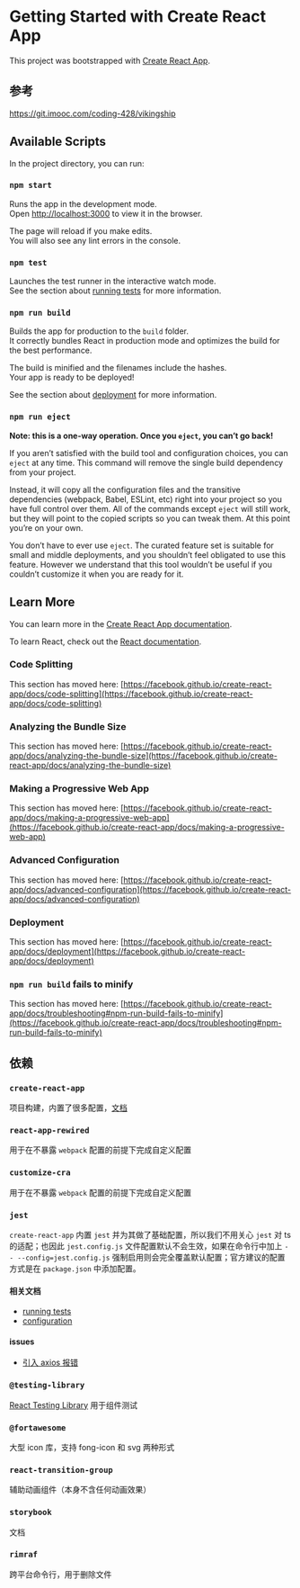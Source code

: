 # Getting Started with Create React App

This project was bootstrapped with [Create React App](https://github.com/facebook/create-react-app).

## 参考

https://git.imooc.com/coding-428/vikingship

## Available Scripts

In the project directory, you can run:

### `npm start`

Runs the app in the development mode.\
Open [http://localhost:3000](http://localhost:3000) to view it in the browser.

The page will reload if you make edits.\
You will also see any lint errors in the console.

### `npm test`

Launches the test runner in the interactive watch mode.\
See the section about [running tests](https://facebook.github.io/create-react-app/docs/running-tests) for more information.

### `npm run build`

Builds the app for production to the `build` folder.\
It correctly bundles React in production mode and optimizes the build for the best performance.

The build is minified and the filenames include the hashes.\
Your app is ready to be deployed!

See the section about [deployment](https://facebook.github.io/create-react-app/docs/deployment) for more information.

### `npm run eject`

**Note: this is a one-way operation. Once you `eject`, you can’t go back!**

If you aren’t satisfied with the build tool and configuration choices, you can `eject` at any time. This command will remove the single build dependency from your project.

Instead, it will copy all the configuration files and the transitive dependencies (webpack, Babel, ESLint, etc) right into your project so you have full control over them. All of the commands except `eject` will still work, but they will point to the copied scripts so you can tweak them. At this point you’re on your own.

You don’t have to ever use `eject`. The curated feature set is suitable for small and middle deployments, and you shouldn’t feel obligated to use this feature. However we understand that this tool wouldn’t be useful if you couldn’t customize it when you are ready for it.

## Learn More

You can learn more in the [Create React App documentation](https://facebook.github.io/create-react-app/docs/getting-started).

To learn React, check out the [React documentation](https://reactjs.org/).

### Code Splitting

This section has moved here: [https://facebook.github.io/create-react-app/docs/code-splitting](https://facebook.github.io/create-react-app/docs/code-splitting)

### Analyzing the Bundle Size

This section has moved here: [https://facebook.github.io/create-react-app/docs/analyzing-the-bundle-size](https://facebook.github.io/create-react-app/docs/analyzing-the-bundle-size)

### Making a Progressive Web App

This section has moved here: [https://facebook.github.io/create-react-app/docs/making-a-progressive-web-app](https://facebook.github.io/create-react-app/docs/making-a-progressive-web-app)

### Advanced Configuration

This section has moved here: [https://facebook.github.io/create-react-app/docs/advanced-configuration](https://facebook.github.io/create-react-app/docs/advanced-configuration)

### Deployment

This section has moved here: [https://facebook.github.io/create-react-app/docs/deployment](https://facebook.github.io/create-react-app/docs/deployment)

### `npm run build` fails to minify

This section has moved here: [https://facebook.github.io/create-react-app/docs/troubleshooting#npm-run-build-fails-to-minify](https://facebook.github.io/create-react-app/docs/troubleshooting#npm-run-build-fails-to-minify)

## 依赖

### `create-react-app`

项目构建，内置了很多配置，[文档](https://create-react-app.bootcss.com/docs/getting-started)

### `react-app-rewired`

用于在不暴露 `webpack` 配置的前提下完成自定义配置

### `customize-cra`

用于在不暴露 `webpack` 配置的前提下完成自定义配置

### `jest`

`create-react-app` 内置 `jest` 并为其做了基础配置，所以我们不用关心 `jest` 对 ts 的适配；也因此 `jest.config.js` 文件配置默认不会生效，如果在命令行中加上 `-- --config=jest.config.js` 强制启用则会完全覆盖默认配置；官方建议的配置方式是在 `package.json` 中添加配置。

#### 相关文档

- [running tests](https://create-react-app.dev/docs/running-tests)
- [configuration](https://create-react-app.dev/docs/running-tests/#configuration)

#### issues

- [引入 axios 报错](https://stackoverflow.com/questions/73958968/cannot-use-import-statement-outside-a-module-with-axios)

### `@testing-library`

[React Testing Library](https://create-react-app.dev/docs/running-tests/#react-testing-library)
用于组件测试

### `@fortawesome`

大型 icon 库，支持 fong-icon 和 svg 两种形式

### `react-transition-group`

辅助动画组件（本身不含任何动画效果）

### `storybook`

文档

### `rimraf`

跨平台命令行，用于删除文件
